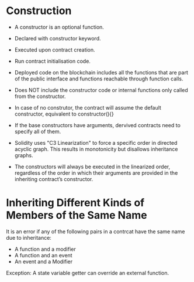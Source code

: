 # Construction

- A constructor is an optional function.
- Declared with constructor keyword.
- Executed upon contract creation.
- Run contract initialisation code.


- Deployed code on the blockchain includes all the functions that are part of the public interface and functions reachable through function calls.
- Does NOT include the constructor code or internal functions only called from the constructor.
- In case of no construtor, the contract will assume the default constructor, equivalent to constructor(){}

- If the base constructors have arguments, dervived contracts need to specify all of them.
- Solidity uses "C3 Linearization" to force a specific order in directed acyclic graph. This results in monotonicity but disallows inheritance graphs.
- The constructors will always be executed in the linearized order, regardless of the order in which their arguments are provided in the inheriting contract’s constructor. 

# Inheriting Different Kinds of Members of the Same Name

It is an error if any of the following pairs in a contrcat have the same name due to inheritance:

- A function and a modifier
- A function and an event
- An event and a Modifier

Exception: A state variable getter can override an external function.







